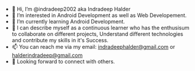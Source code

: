 - 👋 Hi, I’m @indradeep2002 aka Indradeep Halder
- 👀 I’m interested in Android Development as well as Web Developement.
- 🌱 I’m currently learning Android Development.
- 💞️ I can describe myself as a continuous learner who has the enthusisum to collaborate on different projects, Understand different technologies and contribute my skills in it's Success. 
- 📫 You can reach me via my email: indradeephalder@gmail.com or halderindradeep@gmail.com
- 💞️ Looking forward to connect with others. 

<!---
indradeep2002/indradeep2002 is a ✨ special ✨ repository because its `README.md` (this file) appears on your GitHub profile.
You can click the Preview link to take a look at your changes.
--->
